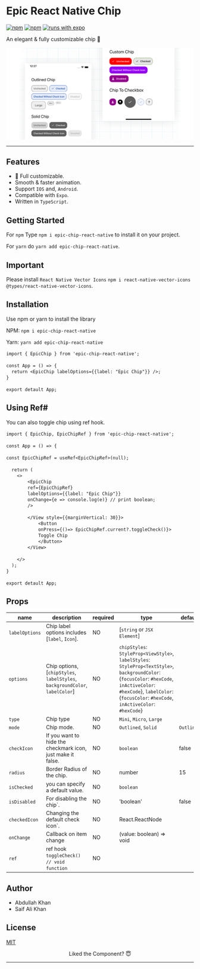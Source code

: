# Epic React Native Chip

[![npm](https://img.shields.io/npm/l/epic-chip-react-native?style=flat-square)](https://www.npmjs.com/package/epic-chip-react-native) [![npm](https://img.shields.io/badge/types-included-blue?style=flat-square)](https://www.npmjs.com/package/epic-chip-react-native) [![runs with expo](https://img.shields.io/badge/Runs%20with%20Expo-4630EB.svg?style=flat-square&logo=EXPO&labelColor=f3f3f3&logoColor=000)](https://expo.io/)

An elegant & fully customizable chip 🚀

![Epic Chip React Native](https://raw.githubusercontent.com/Saff-Elli-Khan/epic-chip-react-native/main/epic-chip.png?token=AO7D3F7YTIRFN262OIA26R3AINQBO)

---

## Features

- 🌟 Full customizable.
- Smooth & faster animation.
- Support `IOS` and, `Android`.
- Compatible with `Expo`.
- Written in `TypeScript`.

## Getting Started

For `npm`
Type `npm i epic-chip-react-native` to install it on your project.

For `yarn` do `yarn add epic-chip-react-native`.

## Important
Please install `React Native Vector Icons` `npm i react-native-vector-icons @types/react-native-vector-icons`.

## Installation

Use npm or yarn to install the library

NPM: `npm i epic-chip-react-native`

Yarn: `yarn add epic-chip-react-native`

```tsx
import { EpicChip } from 'epic-chip-react-native';

const App = () => {
  return <EpicChip labelOptions={{label: "Epic Chip"}} />;
}

export detault App;

```


## Using Ref#

You can also toggle chip using ref hook.

```tsx
import { EpicChip, EpicChipRef } from 'epic-chip-react-native';

const App = () => {

const EpicChipRef = useRef<EpicChipRef>(null);

  return (
    <>
        <EpicChip 
        ref={EpicChipRef} 
        labelOptions={{label: "Epic Chip"}} 
        onChange={e => console.log(e)} // print boolean;
        />
        
        </View style={{marginVertical: 30}}>
            <Button 
            onPress={()=> EpicChipRef.current?.toggleCheck()}>
            Toggle Chip
            </Button>
        </View> 
        
    </>
  );
}

export detault App;
```

## Props

| name                 | description                                                                                         | required | type                                                                                                      | default  |
| -------------------- | --------------------------------------------------------------------------------------------------- | -------- | --------------------------------------------------------------------------------------------------------- | -------- |
| `labelOptions`             | Chip label options includes [`label`, `Icon`].                         | NO       | [`string` or `JSX Element`]                                                                     |  |
| `options`               | Chip options, [`chipStyles`, `labelStyles`, `backgroundColor`, `labelColor`]                            | NO      | `chipStyles`: `StyleProp<ViewStyle>`, `labelStyles`: `StyleProp<TextStyle>`, `backgroundColor`: {`focusColor`: `#hexCode`, `inActiveColor`: `#hexCode`}, `labelColor`: {`focusColor`: `#hexCode`, `inActiveColor`: `#hexCode`}   |                                                                   |          |
| `type`              | Chip type    | NO       | `Mini`, `Micro`, `Large`                                                                                    |          |
| `mode`           | Chip mode.                               | NO       | `Outlined`, `Solid`                                                                                                    |          `Outlined`|
| `checkIcon`             | If you want to hide the checkmark icon, just make it false.                        | NO       | `boolean` |    false      |
| `radius`     | Border Radius of the chip. | NO       | number |                                                               15    |       |
| `isChecked`     | you can specify a default value. | NO       | `boolean`|                                                                  |          |
| `isDisabled` | For disabling the chip`.                  | NO       | 'boolean'                                                                                          |   false       |
| `checkedIcon`           | Changing the default check icon`.                               | NO       | React.ReactNode                                                                                                    |          |
| `onChange`              | Callback on item change                                                            | NO       | (value: boolean) => void                                                                                                   |     |
 `ref`              | ref hook `toggleCheck() // void function `                                                           | NO       |                                                                                               |     |

## Author

- Abdullah Khan
- Saif Ali Khan

## License

[MIT](./LICENSE)

<div align="center">

Liked the Component? 😇

---
